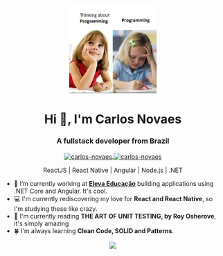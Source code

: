 <p align="center">
  <img src="https://github.com/carlos-novaes/carlos-novaes/blob/main/programming.png" width="40%" alt="Programming" />
</p>

<h1 align="center">Hi 👋, I'm Carlos Novaes</h1>
<h3 align="center">A fullstack developer from Brazil</h3>
<p align="center">
  <a href="https://linkedin.com/in/carlos-novaes" target="blank">
    <img align="center" src="https://img.shields.io/badge/LinkedIn-0077B5?style=for-the-badge&logo=linkedin&logoColor=white" alt="carlos-novaes" />
  </a>
  <a href="mailto:carlosnovaes@poli.ufrj.br">
    <img align="center" src="https://img.shields.io/badge/Gmail-D14836?style=for-the-badge&logo=gmail&logoColor=white" alt="carlos-novaes" />
  </a>
</p>
<p align="center">
  ReactJS | React Native | Angular | Node.js | .NET
</p>

- 🔭 I’m currently working at **[Eleva Educação](https://elevaeducacao.com.br/)** building applications using .NET Core and Angular. It's cool.
- 💻 I'm currently rediscovering my love for **React and React Native**, so I'm studying these like crazy.
- 📄 I'm currently reading **THE ART OF UNIT TESTING, by Roy Osherove**, it's simply amazing
- 🍀 I'm always learning **Clean Code, SOLID and Patterns**.

<p align="center">
<img align='center' src="https://github-readme-stats.vercel.app/api?username=carlos-novaes&show_icons=true&theme=tokyonight">
</p>
